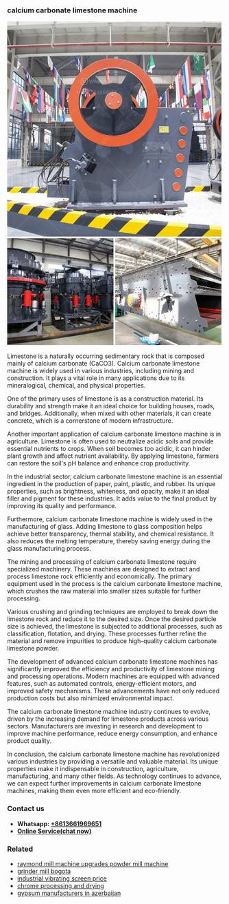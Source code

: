 <h3>calcium carbonate limestone machine</h3><img src='1702952960.jpg' alt=''><p>Limestone is a naturally occurring sedimentary rock that is composed mainly of calcium carbonate (CaCO3). Calcium carbonate limestone machine is widely used in various industries, including mining and construction. It plays a vital role in many applications due to its mineralogical, chemical, and physical properties.</p><p>One of the primary uses of limestone is as a construction material. Its durability and strength make it an ideal choice for building houses, roads, and bridges. Additionally, when mixed with other materials, it can create concrete, which is a cornerstone of modern infrastructure.</p><p>Another important application of calcium carbonate limestone machine is in agriculture. Limestone is often used to neutralize acidic soils and provide essential nutrients to crops. When soil becomes too acidic, it can hinder plant growth and affect nutrient availability. By applying limestone, farmers can restore the soil's pH balance and enhance crop productivity.</p><p>In the industrial sector, calcium carbonate limestone machine is an essential ingredient in the production of paper, paint, plastic, and rubber. Its unique properties, such as brightness, whiteness, and opacity, make it an ideal filler and pigment for these industries. It adds value to the final product by improving its quality and performance.</p><p>Furthermore, calcium carbonate limestone machine is widely used in the manufacturing of glass. Adding limestone to glass composition helps achieve better transparency, thermal stability, and chemical resistance. It also reduces the melting temperature, thereby saving energy during the glass manufacturing process.</p><p>The mining and processing of calcium carbonate limestone require specialized machinery. These machines are designed to extract and process limestone rock efficiently and economically. The primary equipment used in the process is the calcium carbonate limestone machine, which crushes the raw material into smaller sizes suitable for further processing.</p><p>Various crushing and grinding techniques are employed to break down the limestone rock and reduce it to the desired size. Once the desired particle size is achieved, the limestone is subjected to additional processes, such as classification, flotation, and drying. These processes further refine the material and remove impurities to produce high-quality calcium carbonate limestone powder.</p><p>The development of advanced calcium carbonate limestone machines has significantly improved the efficiency and productivity of limestone mining and processing operations. Modern machines are equipped with advanced features, such as automated controls, energy-efficient motors, and improved safety mechanisms. These advancements have not only reduced production costs but also minimized environmental impact.</p><p>The calcium carbonate limestone machine industry continues to evolve, driven by the increasing demand for limestone products across various sectors. Manufacturers are investing in research and development to improve machine performance, reduce energy consumption, and enhance product quality.</p><p>In conclusion, the calcium carbonate limestone machine has revolutionized various industries by providing a versatile and valuable material. Its unique properties make it indispensable in construction, agriculture, manufacturing, and many other fields. As technology continues to advance, we can expect further improvements in calcium carbonate limestone machines, making them even more efficient and eco-friendly.</p><h3>Contact us</h3><ul><li><strong>Whatsapp:&nbsp;<a href="https://wa.me/8613661969651">+8613661969651</a></strong></li><li><a href="https://swt.shibang-china.com/?git&amp;zhl&amp;calcium carbonate limestone machine"><strong>Online Service(chat now)</strong></a></li></ul><h3>Related</h3><ul><li><a href='raymond mill machine upgrades powder mill machine.md'>raymond mill machine upgrades powder mill machine</a></li><li><a href='grinder mill bogota.md'>grinder mill bogota</a></li><li><a href='industrial vibrating screen price.md'>industrial vibrating screen price</a></li><li><a href='chrome processing and drying.md'>chrome processing and drying</a></li><li><a href='gypsum manufacturers in azerbaijan.md'>gypsum manufacturers in azerbaijan</a></li></ul>